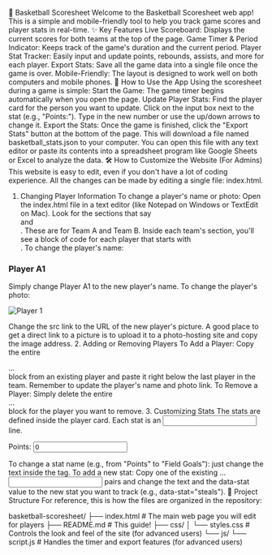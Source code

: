 🏀 Basketball Scoresheet
Welcome to the Basketball Scoresheet web app! This is a simple and mobile-friendly tool to help you track game scores and player stats in real-time.
✨ Key Features
Live Scoreboard: Displays the current scores for both teams at the top of the page.
Game Timer & Period Indicator: Keeps track of the game's duration and the current period.
Player Stat Tracker: Easily input and update points, rebounds, assists, and more for each player.
Export Stats: Save all the game data into a single file once the game is over.
Mobile-Friendly: The layout is designed to work well on both computers and mobile phones.
🚀 How to Use the App
Using the scoresheet during a game is simple:
Start the Game: The game timer begins automatically when you open the page.
Update Player Stats:
Find the player card for the person you want to update.
Click on the input box next to the stat (e.g., "Points:").
Type in the new number or use the up/down arrows to change it.
Export the Stats:
Once the game is finished, click the "Export Stats" button at the bottom of the page.
This will download a file named basketball_stats.json to your computer. You can open this file with any text editor or paste its contents into a spreadsheet program like Google Sheets or Excel to analyze the data.
🛠️ How to Customize the Website (For Admins)
This website is easy to edit, even if you don't have a lot of coding experience. All the changes can be made by editing a single file: index.html.
1. Changing Player Information
To change a player's name or photo:
Open the index.html file in a text editor (like Notepad on Windows or TextEdit on Mac).
Look for the sections that say <section class="team-container team-a-container"> and <section class="team-container team-b-container">. These are for Team A and Team B.
Inside each team's section, you'll see a block of code for each player that starts with <div class="player-card">.
To change the player's name:

<h3 class="player-name">Player A1</h3>

Simply change Player A1 to the new player's name.
​To change the player's photo:

<img src="https://via.placeholder.com/100" alt="Player 1" class="player-photo">

Change the src link to the URL of the new player's picture. A good place to get a direct link to a picture is to upload it to a photo-hosting site and copy the image address.
​2. Adding or Removing Players
​To Add a Player: Copy the entire <div class="player-card">...</div> block from an existing player and paste it right below the last player in the team. Remember to update the player's name and photo link.
​To Remove a Player: Simply delete the entire <div class="player-card">...</div> block for the player you want to remove.
​3. Customizing Stats
​The stats are defined inside the player card. Each stat is an <input> line.

<label for="points-a1">Points:</label>
<input type="number" id="points-a1" class="stat-input" data-team="team-a" data-player="A1" data-stat="points" value="0">

To change a stat name (e.g., from "Points" to "Field Goals"): just change the text inside the <label> tag.
​To add a new stat: Copy one of the existing <label>...<input> pairs and change the text and the data-stat value to the new stat you want to track (e.g., data-stat="steals").
​📁 Project Structure
​For reference, this is how the files are organized in the repository:

basketball-scoresheet/
├── index.html          # The main web page you will edit for players
├── README.md           # This guide!
├── css/
│   └── styles.css      # Controls the look and feel of the site (for advanced users)
└── js/
    └── script.js       # Handles the timer and export features (for advanced users)
